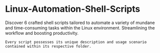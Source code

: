 # Linux-Automation-Shell-Scripts
Discover 6 crafted shell scripts tailored to automate a variety of mundane and time-consuming tasks within the Linux environment. Streamlining the workflow and boosting productivity.

`Every script possesses its unique description and usage scenario contained within its respective folder.`
